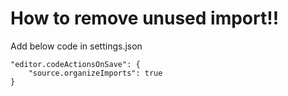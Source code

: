 # How to remove unused import!!

Add below code in settings.json

```
"editor.codeActionsOnSave": {
    "source.organizeImports": true
}
```
